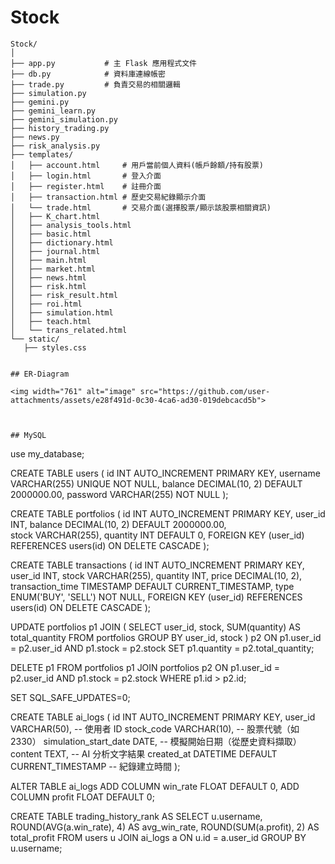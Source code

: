 # Stock


 ```
Stock/
│
├── app.py           # 主 Flask 應用程式文件
├── db.py            # 資料庫連線帳密
├── trade.py         # 負責交易的相關邏輯
├── simulation.py
├── gemini.py
├── gemini_learn.py
├── gemini_simulation.py
├── history_trading.py
├── news.py
├── risk_analysis.py
├── templates/
│   ├── account.html     # 用戶當前個人資料(帳戶餘額/持有股票)  
│   ├── login.html       # 登入介面
│   ├── register.html    # 註冊介面
│   ├── transaction.html # 歷史交易紀錄顯示介面   
│   └── trade.html       # 交易介面(選擇股票/顯示該股票相關資訊)
│   ├── K_chart.html
│   ├── analysis_tools.html
│   ├── basic.html
│   ├── dictionary.html
│   ├── journal.html
│   ├── main.html
│   ├── market.html
│   ├── news.html
│   ├── risk.html
│   ├── risk_result.html
│   ├── roi.html
│   ├── simulation.html
│   ├── teach.html
│   └── trans_related.html      
└── static/
    ├── styles.css         


## ER-Diagram

<img width="761" alt="image" src="https://github.com/user-attachments/assets/e28f491d-0c30-4ca6-ad30-019debcacd5b">



## MySQL

```
use my_database;

CREATE TABLE users (
    id INT AUTO_INCREMENT PRIMARY KEY,
    username VARCHAR(255) UNIQUE NOT NULL,
	balance DECIMAL(10, 2) DEFAULT 2000000.00, 
    password VARCHAR(255) NOT NULL
);

CREATE TABLE portfolios (
    id INT AUTO_INCREMENT PRIMARY KEY,
    user_id INT,
    balance DECIMAL(10, 2) DEFAULT 2000000.00,  
    stock VARCHAR(255),
    quantity INT DEFAULT 0,
    FOREIGN KEY (user_id) REFERENCES users(id) ON DELETE CASCADE
);

CREATE TABLE transactions (
    id INT AUTO_INCREMENT PRIMARY KEY,
    user_id INT,
    stock VARCHAR(255),
    quantity INT,
    price DECIMAL(10, 2),
    transaction_time TIMESTAMP DEFAULT CURRENT_TIMESTAMP,
    type ENUM('BUY', 'SELL') NOT NULL,
    FOREIGN KEY (user_id) REFERENCES users(id) ON DELETE CASCADE
);



UPDATE portfolios p1
JOIN (
    SELECT user_id, stock, SUM(quantity) AS total_quantity
    FROM portfolios
    GROUP BY user_id, stock
) p2 ON p1.user_id = p2.user_id AND p1.stock = p2.stock
SET p1.quantity = p2.total_quantity;



DELETE p1
FROM portfolios p1
JOIN portfolios p2
ON p1.user_id = p2.user_id AND p1.stock = p2.stock
WHERE p1.id > p2.id;



SET SQL_SAFE_UPDATES=0;



CREATE TABLE ai_logs (
    id INT AUTO_INCREMENT PRIMARY KEY,
    user_id VARCHAR(50),                      -- 使用者 ID
    stock_code VARCHAR(10),                   -- 股票代號（如 2330）
    simulation_start_date DATE,               -- 模擬開始日期（從歷史資料擷取）
    content TEXT,                             -- AI 分析文字結果
    created_at DATETIME DEFAULT CURRENT_TIMESTAMP  -- 紀錄建立時間
);




ALTER TABLE ai_logs
ADD COLUMN win_rate FLOAT DEFAULT 0,
ADD COLUMN profit FLOAT DEFAULT 0;


CREATE TABLE trading_history_rank AS
SELECT 
    u.username,
    ROUND(AVG(a.win_rate), 4) AS avg_win_rate,
    ROUND(SUM(a.profit), 2) AS total_profit
FROM 
    users u
JOIN 
    ai_logs a ON u.id = a.user_id
GROUP BY 
    u.username;


```





